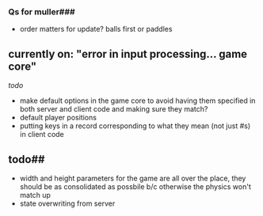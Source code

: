 ### Qs for muller###

- order matters for update? balls first or paddles


## currently on: "error in input processing… game core"

*todo*


- make default options in the game core to avoid having them specified in both server and client code and making sure they match?
- default player positions
- putting keys in a record corresponding to what they mean (not just #s) in client code


## todo##

* width and height parameters for the game are all over the place, they should be as consolidated as possbile b/c otherwise the physics won't match up
* state overwriting from server